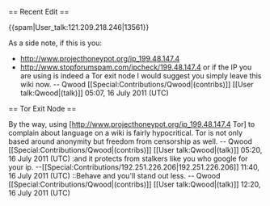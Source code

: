 == Recent Edit ==

{{spam|User_talk:121.209.218.246|13561}}

As a side note, if this is you:
* http://www.projecthoneypot.org/ip_199.48.147.4
* http://www.stopforumspam.com/ipcheck/199.48.147.4
or if the IP you are using is indeed a Tor exit node I would suggest you simply leave this wiki now. -- Qwood [[Special:Contributions/Qwood|(contribs)]] [[User talk:Qwood|(talk)]] 05:07, 16 July 2011 (UTC)

== Tor Exit Node ==

By the way, using [http://www.projecthoneypot.org/ip_199.48.147.4 Tor] to complain about language on a wiki is fairly hypocritical. Tor is not only based around anonymity but freedom from censorship as well. -- Qwood [[Special:Contributions/Qwood|(contribs)]] [[User talk:Qwood|(talk)]] 05:20, 16 July 2011 (UTC)
:and it protects from stalkers like you who google for your ip. --[[Special:Contributions/192.251.226.206|192.251.226.206]] 11:40, 16 July 2011 (UTC)
::Behave and you'll stand out less. -- Qwood [[Special:Contributions/Qwood|(contribs)]] [[User talk:Qwood|(talk)]] 12:20, 16 July 2011 (UTC)
